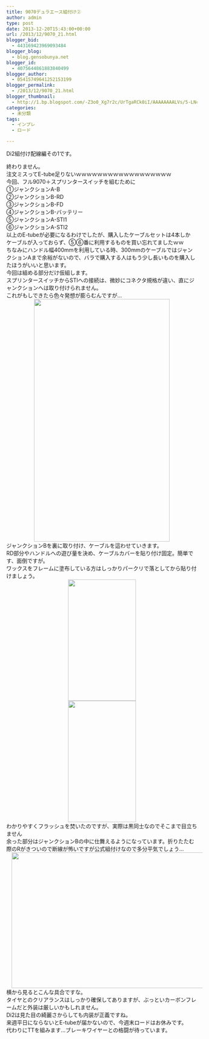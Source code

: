 ```yaml
---
title: 9070デュラエース組付け②
author: admin
type: post
date: 2013-12-20T15:43:00+00:00
url: /2013/12/9070_21.html
blogger_bid:
  - 443169423969093484
blogger_blog:
  - blog.gensobunya.net
blogger_id:
  - 4075644861883840499
blogger_author:
  - 05415749641252153199
blogger_permalink:
  - /2013/12/9070_21.html
blogger_thumbnail:
  - http://1.bp.blogspot.com/-Z3o0_Xg7r2c/UrTgaRCk0iI/AAAAAAAALVs/5-LNcnJ1Dzo/s1600/DSC_4690.jpg
categories:
  - 未分類
tags:
  - インプレ
  - ロード

---
```

Di2組付け配線編その1です。

<div>
</div>

<div>
  終わりません。
</div>

<div>
  注文ミスってE-tube足りないｗｗｗｗｗｗｗｗｗｗｗｗｗｗｗｗｗｗ
</div>

<div>
</div>

<div>
  今回、フル9070＋スプリンタースイッチを組むために
</div>

<div>
</div>

<div>
  ①ジャンクションA-B
</div>

<div>
  ②ジャンクションB-RD
</div>

<div>
  ③ジャンクションB-FD
</div>

<div>
  ④ジャンクションB-バッテリー
</div>

<div>
  ⑤ジャンクションA-STI1
</div>

<div>
  ⑥ジャンクションA-STI2
</div>

<div>
</div>

<div>
  以上のE-tubeが必要になるわけでしたが、購入したケーブルセットは4本しか
</div>

<div>
  ケーブルが入っておらず、⑤⑥番に利用するものを買い忘れてましたｗｗ
</div>

<div>
</div>

<div>
  ちなみにハンドル幅400mmを利用している時、300mmのケーブルではジャンクションAまで余裕がないので、バラで購入する人はもう少し長いものを購入したほうがいいと思います。
</div>

<div>
</div>

<div>
</div>

<div>
</div>

<div>
</div>

<div>
  今回は組める部分だけ仮組します。
</div>

<div>
  スプリンタースイッチからSTIへの接続は、微妙にコネクタ規格が違い、直にジャンクションへは取り付けられません。
</div>

<div>
  これがもしできたら色々発想が膨らむんですが…
</div>

<div>
</div>

<div>
</div>

<div class="separator" style="clear: both; text-align: center;">
  <a href="https://blog.gensobunya.net/wp-content/uploads/2013/12/DSC_4690-575x1024.jpg" imageanchor="1" style="margin-left: 1em; margin-right: 1em;"><img border="0" src="https://blog.gensobunya.net/wp-content/uploads/2013/12/DSC_4690-575x1024.jpg" height="640" width="358" /></a>
</div>

<div>
</div>

<div>
  ジャンクションBを裏に取り付け、ケーブルを這わせていきます。
</div>

<div>
  RD部分やハンドルへの遊び量を決め、ケーブルカバーを貼り付け固定。簡単です、面倒ですが。
</div>

<div>
  ワックスをフレームに塗布している方はしっかりパークリで落としてから貼り付けましょう。
</div>

<div>
</div>

<div class="separator" style="clear: both; text-align: center;">
  <a href="https://blog.gensobunya.net/wp-content/uploads/2013/12/DSC_4693-575x1024.jpg" imageanchor="1" style="margin-left: 1em; margin-right: 1em;"><img border="0" src="https://blog.gensobunya.net/wp-content/uploads/2013/12/DSC_4693-575x1024.jpg" height="320" width="179" /></a>
</div>



<div class="separator" style="clear: both; text-align: center;">
  <a href="https://blog.gensobunya.net/wp-content/uploads/2013/12/DSC_4694-575x1024.jpg" imageanchor="1" style="margin-left: 1em; margin-right: 1em;"><img border="0" src="https://blog.gensobunya.net/wp-content/uploads/2013/12/DSC_4694-575x1024.jpg" height="320" width="179" /></a>
</div>

<div>
</div>

<div>
  わかりやすくフラッシュを焚いたのですが、実際は黒同士なのでそこまで目立ちません
</div>

<div>
</div>

<div>
  余った部分はジャンクションBの中に仕舞えるようになっています。折りたたむ際のRがきついので断線が怖いですが公式組付けなので多分平気でしょう…
</div>

<div>
</div>

<div class="separator" style="clear: both; text-align: center;">
  <a href="https://blog.gensobunya.net/wp-content/uploads/2013/12/DSC_4692-1024x575.jpg" imageanchor="1" style="margin-left: 1em; margin-right: 1em;"><img border="0" src="https://blog.gensobunya.net/wp-content/uploads/2013/12/DSC_4692-1024x575.jpg" height="358" width="640" /></a>
</div>

<div>
</div>

<div>
  横から見るとこんな具合ですな。
</div>

<div>
</div>

<div>
  タイヤとのクリアランスはしっかり確保してありますが、ぶっといカーボンフレームだと外装は厳しいかもしれません。
</div>

<div>
  Di2は見た目の綺麗さからしても内装が正義ですね。
</div>

<div>
</div>

<div>
  来週平日にならないとE-tubeが届かないので、今週末ロードはお休みです。
</div>

<div>
  代わりにTTを組みます…ブレーキワイヤーとの格闘が待っています。
</div>

